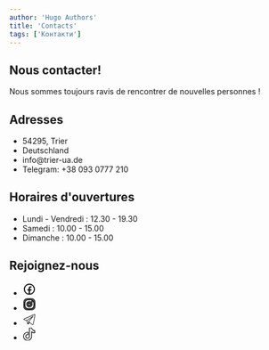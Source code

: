 ```yaml
---
author: 'Hugo Authors'
title: 'Contacts'
tags: ['Контакти']
---
```


<div class='mx-auto container px-3 text-justify mt-2 mx-5 w-full'>
<div class='text-left container px-3 text-justify mt-2 w-full'>
 <h2 class='uppercase text-4xl text-red-600 font-bold py-4'>Nous contacter!</h2>
 <p class='text-2xl py-4 mb-5'>Nous sommes toujours ravis de rencontrer de nouvelles personnes !</p>
</div>

<div class=' mb-20 bg-fixed bg-cover' style='background-image: url("/contacts/background.webp")'>
 <section class="text-white body-font">
  <div class=" px-5 py-24 mx-auto ">
    <div class="flex flex-col lg:flex-row justify-evenly">
      <div class="p-4 h-full bg-opacity-75 px-8 pt-16 pb-24 rounded-lg overflow-hidden text-center">
          <h1 class="title-font text-3xl font-medium text-white font-bold lg:text-5xl  mb-8">Adresses</h1>
            <ul class="list-none text-xl lg:text-2xl italic">
            <li>54295, Trier</li>
            <li>Deutschland</li>
            <li>info@trier-ua.de</li>
            <li>Telegram: +38 093 0777 210</li>
        </ul>
      </div>
           <div class="p-4 h-full bg-opacity-75 px-8 pt-16 pb-24 rounded-lg overflow-hidden text-center relative">
          <h1 class="title-font text-3xl font-medium text-white font-bold lg:text-5xl  mb-8">Horaires d'ouvertures</h1>
        <ul class="list-none text-xl lg:text-2xl italic">
            <li>Lundi - Vendredi : 12.30 - 19.30</li>
            <li>Samedi : 10.00 - 15.00</li>
            <li>Dimanche : 10.00 - 15.00</li>
        </ul>
      </div>
           <div class="p-4 h-full bg-opacity-75 px-8 pt-16 pb-24 rounded-lg overflow-hidden text-center relative">
          <h1 class="title-font text-3xl font-medium text-white font-bold lg:text-5xl  mb-8">Rejoignez-nous</h1>
        <ul class="list-none grid grid-cols-2 gap-x-0 max-w-sm mx-auto lg:flex lg:flex-row lg:justify-center">
            <li>
            <a href="https://www.facebook.com/ua.in.trier/" target="_blank" rel="noreferrer noopener" title="Facebook"
            class="p-2 inline-block my-2 mx-0 md:mx-2 rounded-full border border-transparent text-white hover:text-gray-200 hover:border-white cursor-pointer transition-colors">
            <svg fill="currentColor" xmlns="http://www.w3.org/2000/svg" viewBox="0 0 24 24" width="24px" height="24px"> <path
              d="M 12 2 C 6.4889971 2 2 6.4889971 2 12 C 2 17.511003 6.4889971 22 12 22 C 17.511003 22 22 17.511003 22 12 C 22 6.4889971 17.511003 2 12 2 z M 12 4 C 16.430123 4 20 7.5698774 20 12 C 20 16.014467 17.065322 19.313017 13.21875 19.898438 L 13.21875 14.384766 L 15.546875 14.384766 L 15.912109 12.019531 L 13.21875 12.019531 L 13.21875 10.726562 C 13.21875 9.7435625 13.538984 8.8710938 14.458984 8.8710938 L 15.935547 8.8710938 L 15.935547 6.8066406 C 15.675547 6.7716406 15.126844 6.6953125 14.089844 6.6953125 C 11.923844 6.6953125 10.654297 7.8393125 10.654297 10.445312 L 10.654297 12.019531 L 8.4277344 12.019531 L 8.4277344 14.384766 L 10.654297 14.384766 L 10.654297 19.878906 C 6.8702905 19.240845 4 15.970237 4 12 C 4 7.5698774 7.5698774 4 12 4 z" /></svg></a>
            </li>
            <li>
            <a href="https://www.instagram.com/ua_in_trier/" target="_blank" rel="noreferrer noopener" title="Instagram"
            class="p-2 inline-block my-2 md:mx-2 rounded-full border border-transparent text-white hover:text-gray-200 hover:border-white cursor-pointer transition-colors"
        >
        <svg xmlns="http://www.w3.org/2000/svg" class="icon icon-tabler icon-tabler-brand-instagram" width="24" height="24"
          viewBox="0 0 24 24" stroke-width="1.5" stroke="currentColor" fill="none" stroke-linecap="round"
          stroke-linejoin="round"><path stroke="none" d="M0 0h24v24H0z" fill="none" /><path
            d="M7.8,2H16.2C19.4,2 22,4.6 22,7.8V16.2A5.8,5.8 0 0,1 16.2,22H7.8C4.6,22 2,19.4 2,16.2V7.8A5.8,5.8 0 0,1 7.8,2M7.6,4A3.6,3.6 0 0,0 4,7.6V16.4C4,18.39 5.61,20 7.6,20H16.4A3.6,3.6 0 0,0 20,16.4V7.6C20,5.61 18.39,4 16.4,4H7.6M17.25,5.5A1.25,1.25 0 0,1 18.5,6.75A1.25,1.25 0 0,1 17.25,8A1.25,1.25 0 0,1 16,6.75A1.25,1.25 0 0,1 17.25,5.5M12,7A5,5 0 0,1 17,12A5,5 0 0,1 12,17A5,5 0 0,1 7,12A5,5 0 0,1 12,7M12,9A3,3 0 0,0 9,12A3,3 0 0,0 12,15A3,3 0 0,0 15,12A3,3 0 0,0 12,9Z" /><circle cx="12" cy="12" r="9" />
          <path d="M10 9l5 3l-5 3z" /></svg></a>
            </li>
            <li>
            <a href="https://t.me/ukrainer_in_trier" target="_blank" rel="noreferrer noopener" title="Telegram" 
            class="p-2 inline-block my-2 mx-0 md:mx-2 rounded-full border border-transparent text-white hover:text-gray-200 hover:border-white cursor-pointer transition-colors">
            <svg fill="currentColor" xmlns="http://www.w3.org/2000/svg" viewBox="0 0 50 50" width="24px" height="24px"><path
                d="M 44.376953 5.9863281 C 43.889905 6.0076957 43.415817 6.1432497 42.988281 6.3144531 C 42.565113 6.4845113 40.128883 7.5243408 36.53125 9.0625 C 32.933617 10.600659 28.256963 12.603668 23.621094 14.589844 C 14.349356 18.562196 5.2382813 22.470703 5.2382812 22.470703 L 5.3046875 22.445312 C 5.3046875 22.445312 4.7547875 22.629122 4.1972656 23.017578 C 3.9185047 23.211806 3.6186028 23.462555 3.3730469 23.828125 C 3.127491 24.193695 2.9479735 24.711788 3.015625 25.259766 C 3.2532479 27.184511 5.2480469 27.730469 5.2480469 27.730469 L 5.2558594 27.734375 L 14.158203 30.78125 C 14.385177 31.538434 16.858319 39.792923 17.402344 41.541016 C 17.702797 42.507484 17.984013 43.064995 18.277344 43.445312 C 18.424133 43.635633 18.577962 43.782915 18.748047 43.890625 C 18.815627 43.933415 18.8867 43.965525 18.957031 43.994141 C 18.958531 43.994806 18.959437 43.99348 18.960938 43.994141 C 18.969579 43.997952 18.977708 43.998295 18.986328 44.001953 L 18.962891 43.996094 C 18.979231 44.002694 18.995359 44.013801 19.011719 44.019531 C 19.043456 44.030655 19.062905 44.030268 19.103516 44.039062 C 20.123059 44.395042 20.966797 43.734375 20.966797 43.734375 L 21.001953 43.707031 L 26.470703 38.634766 L 35.345703 45.554688 L 35.457031 45.605469 C 37.010484 46.295216 38.415349 45.910403 39.193359 45.277344 C 39.97137 44.644284 40.277344 43.828125 40.277344 43.828125 L 40.310547 43.742188 L 46.832031 9.7519531 C 46.998903 8.9915162 47.022612 8.334202 46.865234 7.7402344 C 46.707857 7.1462668 46.325492 6.6299361 45.845703 6.34375 C 45.365914 6.0575639 44.864001 5.9649605 44.376953 5.9863281 z M 44.429688 8.0195312 C 44.627491 8.0103707 44.774102 8.032983 44.820312 8.0605469 C 44.866523 8.0881109 44.887272 8.0844829 44.931641 8.2519531 C 44.976011 8.419423 45.000036 8.7721605 44.878906 9.3242188 L 44.875 9.3359375 L 38.390625 43.128906 C 38.375275 43.162926 38.240151 43.475531 37.931641 43.726562 C 37.616914 43.982653 37.266874 44.182554 36.337891 43.792969 L 26.632812 36.224609 L 26.359375 36.009766 L 26.353516 36.015625 L 23.451172 33.837891 L 39.761719 14.648438 A 1.0001 1.0001 0 0 0 38.974609 13 A 1.0001 1.0001 0 0 0 38.445312 13.167969 L 14.84375 28.902344 L 5.9277344 25.849609 C 5.9277344 25.849609 5.0423771 25.356927 5 25.013672 C 4.99765 24.994652 4.9871961 25.011869 5.0332031 24.943359 C 5.0792101 24.874869 5.1948546 24.759225 5.3398438 24.658203 C 5.6298218 24.456159 5.9609375 24.333984 5.9609375 24.333984 L 5.9941406 24.322266 L 6.0273438 24.308594 C 6.0273438 24.308594 15.138894 20.399882 24.410156 16.427734 C 29.045787 14.44166 33.721617 12.440122 37.318359 10.902344 C 40.914175 9.3649615 43.512419 8.2583658 43.732422 8.1699219 C 43.982886 8.0696253 44.231884 8.0286918 44.429688 8.0195312 z M 33.613281 18.792969 L 21.244141 33.345703 L 21.238281 33.351562 A 1.0001 1.0001 0 0 0 21.183594 33.423828 A 1.0001 1.0001 0 0 0 21.128906 33.507812 A 1.0001 1.0001 0 0 0 20.998047 33.892578 A 1.0001 1.0001 0 0 0 20.998047 33.900391 L 19.386719 41.146484 C 19.35993 41.068197 19.341173 41.039555 19.3125 40.947266 L 19.3125 40.945312 C 18.800713 39.30085 16.467362 31.5161 16.144531 30.439453 L 33.613281 18.792969 z M 22.640625 35.730469 L 24.863281 37.398438 L 21.597656 40.425781 L 22.640625 35.730469 z" /></svg></a>
            </li>
            <li>
            <a href="http://tiktok.com/@ua_in_trier" target="_blank" rel="noreferrer noopener" title="TikTok"
            class="p-2 inline-block my-2 mx-0 md:mx-2 rounded-full border border-transparent text-white hover:text-gray-200 hover:border-white cursor-pointer transition-colors"
        >
        <svg xmlns="http://www.w3.org/2000/svg" class="icon icon-tabler icon-tabler-brand-tiktok" width="23" height="23"
          viewBox="0 0 448 512" stroke-width="30" stroke="currentColor" fill="none"><path
            d="M448,209.91a210.06,210.06,0,0,1-122.77-39.25V349.38A162.55,162.55,0,1,1,185,188.31V278.2a74.62,74.62,0,1,0,52.23,71.18V0l88,0a121.18,121.18,0,0,0,1.86,22.17h0A122.18,122.18,0,0,0,381,102.39a121.43,121.43,0,0,0,67,20.14Z" /></svg></a>
            </li>
        </ul>
      </div>
    </div>
  </div>
</section>
</div>
</div>


